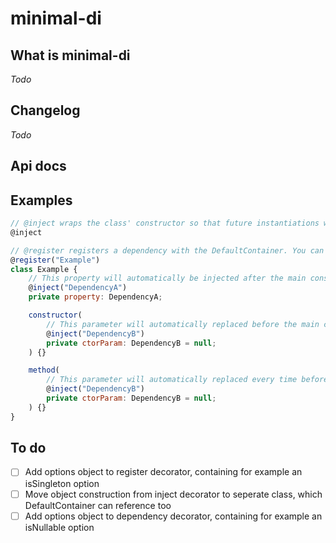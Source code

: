 # minimal-di

## What is minimal-di
*Todo*

## Changelog
*Todo*

## Api docs

## Examples
```Javascript
// @inject wraps the class' constructor so that future instantiations will automatically be injected
@inject

// @register registers a dependency with the DefaultContainer. You can also supply an alternative  container
@register("Example")
class Example {
    // This property will automatically be injected after the main constructor has run
    @inject("DependencyA")
    private property: DependencyA;

    constructor(
        // This parameter will automatically replaced before the main constructor is called
        @inject("DependencyB")
        private ctorParam: DependencyB = null;
    ) {}

    method(
        // This parameter will automatically replaced every time before the method is called
        @inject("DependencyB")
        private ctorParam: DependencyB = null;
    ) {}
}
```

## To do
- [ ] Add options object to register decorator, containing for example an isSingleton option
- [ ] Move object construction from inject decorator to seperate class, which DefaultContainer can reference too
- [ ] Add options object to dependency decorator, containing for example an isNullable option